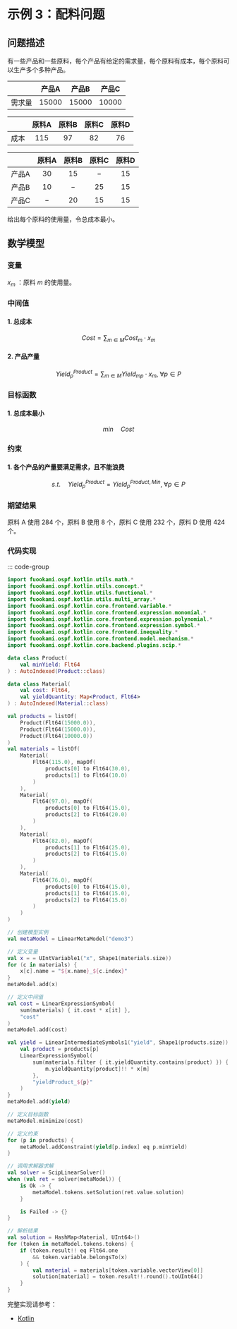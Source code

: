 # 示例 3：配料问题

## 问题描述

有一些产品和一些原料，每个产品有给定的需求量，每个原料有成本，每个原料可以生产多个多种产品。

|        |  产品A  |  产品B  |  产品C  |
| :----: | :-----: | :-----: | :-----: |
| 需求量 | $15000$ | $15000$ | $10000$ |

|       | 原料A | 原料B | 原料C | 原料D |
| :---: | :---: | :---: | :---: | :---: |
| 成本  | $115$ | $97$  | $82$  | $76$  |

|       | 原料A | 原料B | 原料C | 原料D |
| :---: | :---: | :---: | :---: | :---: |
| 产品A | $30$  | $15$  |  $-$  | $15$  |
| 产品B | $10$  |  $-$  | $25$  | $15$  |
| 产品C |  $-$  | $20$  | $15$  | $15$  |

给出每个原料的使用量，令总成本最小。

## 数学模型

### 变量

$x_{m}$ ：原料 $m$ 的使用量。

### 中间值

#### 1. 总成本

$$
Cost = \sum_{m \in M} Cost_{m} \cdot x_{m}
$$

#### 2. 产品产量

$$
Yield^{Product}_{p} = \sum_{m \in M} Yield_{mp} \cdot x_{m}, \; \forall p \in P
$$

### 目标函数

#### 1. 总成本最小

$$
min \quad Cost
$$

### 约束

#### 1. 各个产品的产量要满足需求，且不能浪费

$$
s.t. \quad Yield^{Product}_{p} = Yield^{Product, Min}_{p}, \; \forall p \in P
$$

### 期望结果

原料 A 使用 $284$ 个，原料 B 使用 $8$ 个，原料 C 使用 $232$ 个，原料 D 使用 $424$ 个。

### 代码实现

::: code-group

```kotlin
import fuookami.ospf.kotlin.utils.math.*
import fuookami.ospf.kotlin.utils.concept.*
import fuookami.ospf.kotlin.utils.functional.*
import fuookami.ospf.kotlin.utils.multi_array.*
import fuookami.ospf.kotlin.core.frontend.variable.*
import fuookami.ospf.kotlin.core.frontend.expression.monomial.*
import fuookami.ospf.kotlin.core.frontend.expression.polynomial.*
import fuookami.ospf.kotlin.core.frontend.expression.symbol.*
import fuookami.ospf.kotlin.core.frontend.inequality.*
import fuookami.ospf.kotlin.core.frontend.model.mechanism.*
import fuookami.ospf.kotlin.core.backend.plugins.scip.*

data class Product(
    val minYield: Flt64
) : AutoIndexed(Product::class)

data class Material(
    val cost: Flt64,
    val yieldQuantity: Map<Product, Flt64>
) : AutoIndexed(Material::class)

val products = listOf(
    Product(Flt64(15000.0)),
    Product(Flt64(15000.0)),
    Product(Flt64(10000.0))
)
val materials = listOf(
    Material(
        Flt64(115.0), mapOf(
            products[0] to Flt64(30.0),
            products[1] to Flt64(10.0)
        )
    ),
    Material(
        Flt64(97.0), mapOf(
            products[0] to Flt64(15.0),
            products[2] to Flt64(20.0)
        )
    ),
    Material(
        Flt64(82.0), mapOf(
            products[1] to Flt64(25.0),
            products[2] to Flt64(15.0)
        )
    ),
    Material(
        Flt64(76.0), mapOf(
            products[0] to Flt64(15.0),
            products[1] to Flt64(15.0),
            products[2] to Flt64(15.0)
        )
    )
)

// 创建模型实例
val metaModel = LinearMetaModel("demo3")

// 定义变量
val x = = UIntVariable1("x", Shape1(materials.size))
for (c in materials) {
    x[c].name = "${x.name}_${c.index}"
}
metaModel.add(x)

// 定义中间值
val cost = LinearExpressionSymbol(
    sum(materials) { it.cost * x[it] }, 
    "cost"
)
metaModel.add(cost)

val yield = LinearIntermediateSymbols1("yield", Shape1(products.size)) { p, _ ->
    val product = products[p]
    LinearExpressionSymbol(
        sum(materials.filter { it.yieldQuantity.contains(product) }) { m ->
            m.yieldQuantity[product]!! * x[m]
        },
        "yieldProduct_${p}"
    )
}
metaModel.add(yield)

// 定义目标函数
metaModel.minimize(cost)

// 定义约束
for (p in products) {
    metaModel.addConstraint(yield[p.index] eq p.minYield)
}

// 调用求解器求解
val solver = ScipLinearSolver()
when (val ret = solver(metaModel)) {
    is Ok -> {
        metaModel.tokens.setSolution(ret.value.solution)
    }

    is Failed -> {}
}

// 解析结果
val solution = HashMap<Material, UInt64>()
for (token in metaModel.tokens.tokens) {
    if (token.result!! eq Flt64.one
        && token.variable.belongsTo(x)
    ) {
        val material = materials[token.variable.vectorView[0]]
        solution[material] = token.result!!.round().toUInt64()
    }
}
```

完整实现请参考：

- [Kotlin](https://github.com/fuookami/ospf/blob/main/examples/ospf-kotlin-example/src/main/fuookami/ospf/kotlin/example/core_demo/Demo3.kt)
